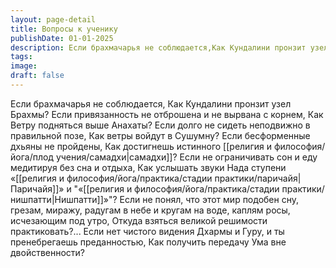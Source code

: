 ```yaml
---
layout: page-detail
title: Вопросы к ученику
publishDate: 01-01-2025
description: Если брахмачарья не соблюдается,Как Кундалини пронзит узел Брахмы? Если привязанность не отброшена и не вырвана с корнем,Как Ветру подняться выше Анахаты? Если долго не сидеть неподвижно в правильной позе,Как ветры войдут в Сушумну? Если бесформенные дхьяны не пройдены...
tags:
image:
draft: false
---
```

Если брахмачарья не соблюдается, Как Кундалини пронзит узел Брахмы? Если привязанность не отброшена и не вырвана с корнем, Как Ветру подняться выше Анахаты? Если долго не сидеть неподвижно в правильной позе, Как ветры войдут в Сушумну? Если бесформенные дхьяны не пройдены, Как достигнешь истинного [[религия и философия/йога/плод учения/самадхи|самадхи]]? Если не ограничивать сон и еду медитируя без сна и отдыха, Как услышать звуки Нада ступени «[[религия и философия/йога/практика/стадии практики/паричайя|Паричайя]]» и "«[[религия и философия/йога/практика/стадии практики/нишпатти|Нишпатти]]»"? Если не понял, что этот мир подобен сну, грезам, миражу, радугам в небе и кругам на воде, каплям росы, исчезающим под утро, Откуда взяться великой решимости практиковать?... Если нет чистого видения Дхармы и Гуру, и ты пренебрегаешь преданностью, Как получить передачу Ума вне двойственности?